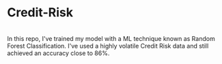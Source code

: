# Credit-Risk
<br>
In this repo, I've trained my model with a ML technique known as Random Forest Classification. I've used a highly volatile Credit Risk data and still achieved an accuracy close to 86%.

